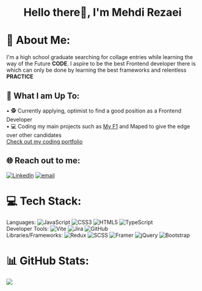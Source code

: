 <h1 align="center">Hello there👋, I'm Mehdi Rezaei</h1>


# 💫 About Me:
  I'm a high school graduate searching for collage entries while learning the way of the Future **CODE**. I aspire to be the best Frontend developer there is which can only be done by learning the best frameworks and relentless **PRACTICE**

## 🚀 What I am Up To:
  • 🕵 Currently applying, optimist to find a good position as a Frontend Developer  
  • 💻 Coding my main projects such as [My F1](https://github.com/RezaeiArshad/My-F1) and Maped to give the edge over other candidates<br>
  [Check out my coding portfolio](https://my-portfolio-six-delta-41.vercel.app/)

## 🌐 Reach out to me:
[![LinkedIn](https://img.shields.io/badge/LinkedIn-%230077B5.svg?logo=linkedin&logoColor=white)](https://linkedin.com/in/rezaeiarshad) [![email](https://img.shields.io/badge/Email-D14836?logo=gmail&logoColor=white)](mailto:mehdirezaeiarshad@gmail.com) 

# 💻 Tech Stack:
  Languages: ![JavaScript](https://img.shields.io/badge/javascript-%23323330.svg?style=for-the-badge&logo=javascript&logoColor=%23F7DF1E)  ![CSS3](https://img.shields.io/badge/css3-%231572B6.svg?style=for-the-badge&logo=css3&logoColor=white)  ![HTML5](https://img.shields.io/badge/html5-%23E34F26.svg?style=for-the-badge&logo=html5&logoColor=white)  ![TypeScript](https://img.shields.io/badge/typescript-%23007ACC.svg?style=for-the-badge&logo=typescript&logoColor=white)   
  Developer Tools: ![Vite](https://img.shields.io/badge/vite-%23646CFF.svg?style=for-the-badge&logo=vite&logoColor=white)  ![Jira](https://img.shields.io/badge/jira-%230A0FFF.svg?style=for-the-badge&logo=jira&logoColor=white)  ![GitHub](https://img.shields.io/badge/github-%23121011.svg?style=for-the-badge&logo=github&logoColor=white)  
  Libraries/Frameworks: ![Redux](https://img.shields.io/badge/redux-%23593d88.svg?style=for-the-badge&logo=redux&logoColor=white)  ![SCSS](https://img.shields.io/badge/SASS-hotpink.svg?style=for-the-badge&logo=SASS&logoColor=white)  ![Framer](https://img.shields.io/badge/Framer-black?style=for-the-badge&logo=framer&logoColor=blue)  ![jQuery](https://img.shields.io/badge/jquery-%230769AD.svg?style=for-the-badge&logo=jquery&logoColor=white)  ![Bootstrap](https://img.shields.io/badge/bootstrap-%238511FA.svg?style=for-the-badge&logo=bootstrap&logoColor=white) 

# 📊 GitHub Stats:
![](https://github-readme-stats.vercel.app/api/top-langs/?username=RezaeiArshad&theme=dark&hide_border=false&include_all_commits=false&count_private=false&layout=compact)


